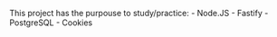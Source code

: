 This project has the purpouse to study/practice:
    -   Node.JS
    -   Fastify
    -   PostgreSQL
    -   Cookies

#